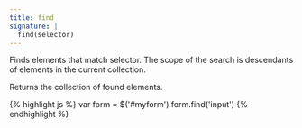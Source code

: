 ```yaml
---
title: find
signature: |
  find(selector)
---
```


Finds elements that match selector. The scope of the search is descendants of
elements in the current collection.

Returns the collection of found elements.

{% highlight js %}
var form = $('#myform')
form.find('input')
{% endhighlight %}
